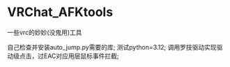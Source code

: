 # VRChat_AFKtools
一些vrc的妙妙(没鬼用)工具

自己检查并安装auto_jump.py需要的库;
测试python=3.12;
调用罗技驱动实现驱动级点击，过EAC对应用层鼠标事件拦截;
